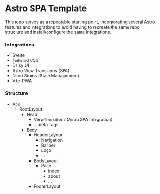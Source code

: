 # Astro SPA Template

This repo serves as a repeatable starting point, incorporating several Astro features and integrations to avoid having to recreate the same repo structure and install/configure the same integrations.

### Integrations

- Svelte
- Tailwind CSS
- Daisy UI
- Astro View Transitions (SPA)
- Nano Stores (State Management)
- Vite-PWA

### Structure

- App
    - RootLayout
        - Head
            - ViewTransitions (Astro SPA Integration)
            - ...meta Tags
        - Body
            - HeaderLayout
                - Navigation
                - Banner
                - Logo
                - ...
            - BodyLayout
                - Page
                    - index
                    - about
                    - ...
            - FooterLayout

## 